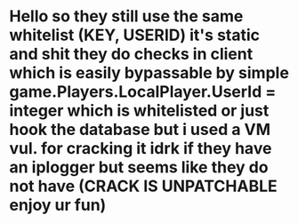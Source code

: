 # Hello so they still use the same whitelist (KEY, USERID) it's static and shit they do checks in client which is easily bypassable by simple game.Players.LocalPlayer.UserId = integer which is whitelisted or just hook the database but i used a VM vul. for cracking it idrk if they have an iplogger but seems like they do not have (CRACK IS UNPATCHABLE enjoy ur fun)
